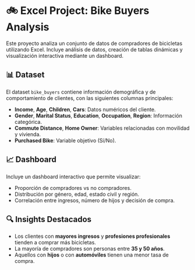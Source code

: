 # 🚲 Excel Project: Bike Buyers Analysis

Este proyecto analiza un conjunto de datos de compradores de bicicletas utilizando Excel. Incluye análisis de datos, creación de tablas dinámicas y visualización interactiva mediante un dashboard.

## 📊 Dataset

El dataset `bike_buyers` contiene información demográfica y de comportamiento de clientes, con las siguientes columnas principales:

- **Income**, **Age**, **Children**, **Cars**: Datos numéricos del cliente.
- **Gender**, **Marital Status**, **Education**, **Occupation**, **Region**: Información categórica.
- **Commute Distance**, **Home Owner**: Variables relacionadas con movilidad y vivienda.
- **Purchased Bike**: Variable objetivo (Sí/No).

## 📈 Dashboard

Incluye un dashboard interactivo que permite visualizar:

- Proporción de compradores vs no compradores.
- Distribución por género, edad, estado civil y región.
- Correlación entre ingresos, número de hijos y decisión de compra.

## 🔍 Insights Destacados

- Los clientes con **mayores ingresos** y **profesiones profesionales** tienden a comprar más bicicletas.
- La mayoría de compradores son personas entre **35 y 50 años**.
- Aquellos con **hijos** o con **automóviles** tienen una menor tasa de compra.

